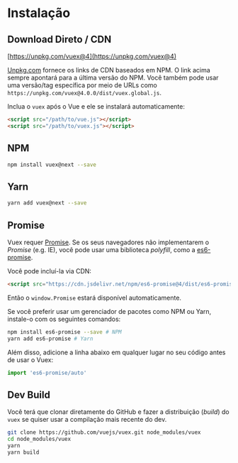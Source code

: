 # Instalação

## Download Direto / CDN

[https://unpkg.com/vuex@4](https://unpkg.com/vuex@4)

<!--email_off-->
[Unpkg.com](https://unpkg.com) fornece os links de CDN baseados em NPM. O link acima sempre apontará para a última versão do NPM. Você também pode usar uma versão/tag específica por meio de URLs como `https://unpkg.com/vuex@4.0.0/dist/vuex.global.js`.
<!--/email_off-->

Inclua o `vuex` após o Vue e ele se instalará automaticamente:

```html
<script src="/path/to/vue.js"></script>
<script src="/path/to/vuex.js"></script>
```

## NPM

```bash
npm install vuex@next --save
```

## Yarn

```bash
yarn add vuex@next --save
```

## Promise

Vuex requer [Promise](https://developer.mozilla.org/en-US/docs/Web/JavaScript/Guide/Using_promises). Se os seus navegadores não implementarem o _Promise_ (e.g. IE), você pode usar uma biblioteca _polyfill_, como a [es6-promise](https://github.com/stefanpenner/es6-promise).

Você pode incluí-la via CDN:

```html
<script src="https://cdn.jsdelivr.net/npm/es6-promise@4/dist/es6-promise.auto.js"></script>
```

Então o `window.Promise` estará disponível automaticamente.

Se você preferir usar um gerenciador de pacotes como NPM ou Yarn, instale-o com os seguintes comandos:

```bash
npm install es6-promise --save # NPM
yarn add es6-promise # Yarn
```

Além disso, adicione a linha abaixo em qualquer lugar no seu código antes de usar o Vuex:

```js
import 'es6-promise/auto'
```

## Dev Build

Você terá que clonar diretamente do GitHub e fazer a distribuição (_build_) do `vuex` se
quiser usar a compilação mais recente do dev.

```bash
git clone https://github.com/vuejs/vuex.git node_modules/vuex
cd node_modules/vuex
yarn
yarn build
```
